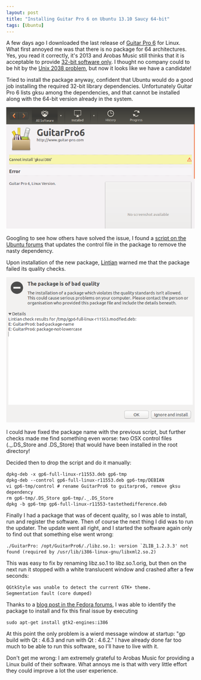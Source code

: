 ```yaml
---
layout: post
title: "Installing Guitar Pro 6 on Ubuntu 13.10 Saucy 64-bit"
tags: [Ubuntu]
---
```

A few days ago I downloaded the last release of [Guitar Pro 6](http://www.guitar-pro.com/) for Linux. What first annoyed me was that there is no package for 64 architectures. Yes, you read it correctly, it's 2013 and Arobas Music still thinks that it is acceptable to provide [32-bit software only](http://www.guitar-pro.com/en/index.php?pg=support-frequent-asked-questions&faq=tech#Q19). I thought no company could to be hit by the [Unix 2038 problem](http://en.wikipedia.org/wiki/Year_2038_problem), but now it looks like we have a candidate!

<!--break-->

Tried to install the package anyway, confident that Ubuntu would do a good job installing the required 32-bit library dependencies. Unfortunately Guitar Pro 6 lists gksu among the dependencies, and that cannot be installed along with the 64-bit version already in the system.

![Cannot install gksu:i386](/img/posts/gp6-cannot-install-gkgu.png)

Googling to see how others have solved the issue, I found a [script on the Ubuntu forums](http://ubuntuforums.org/showthread.php?t=636724) that updates the control file in the package to remove the nasty dependency.

Upon installation of the new package, [Lintian](http://lintian.debian.org/) warned me that the package failed its quality checks.

![The package is of bad quality](/img/posts/gp6-package-bad-quality.png)

I could have fixed the package name with the previous script, but further checks made me find something even worse: two OSX control files (._.DS_Store and .DS_Store) that would have been installed in the root directory!

Decided then to drop the script and do it manually:

	dpkg-deb -x gp6-full-linux-r11553.deb gp6-tmp
	dpkg-deb --control gp6-full-linux-r11553.deb gp6-tmp/DEBIAN
	vi gp6-tmp/control # rename GuitarPro6 to guitarpro6, remove gksu dependency
	rm gp6-tmp/.DS_Store gp6-tmp/._.DS_Store
	dpkg -b gp6-tmp gp6-full-linux-r11553-tastethedifference.deb

Finally I had a package that was of decent quality, so I was able to install, run and register the software. Then of course the next thing I did was to run the updater. The update went all right, and I started the software again only to find out that something else went wrong:

	./GuitarPro: /opt/GuitarPro6/./libz.so.1: version `ZLIB_1.2.3.3' not found (required by /usr/lib/i386-linux-gnu/libxml2.so.2)

This was easy to fix by renaming libz.so.1 to libz.so.1.orig, but then on the next run it stopped with a white translucent window and crashed after a few seconds:

	QGtkStyle was unable to detect the current GTK+ theme.
	Segmentation fault (core dumped)

Thanks to a [blog post in the Fedora forums](http://forums.fedora-fr.org/viewtopic.php?pid=525293), I was able to identify the package to install and fix this final issue by executing

	sudo apt-get install gtk2-engines:i386

At this point the only problem is a wierd message window at startup: "gp build with Qt : 4.6.3 and run with Qt : 4.6.2." I have already done far too much to be able to run this software, so I'll have to live with it.

Don't get me wrong: I am extremely grateful to Arobas Music for providing a Linux build of their software. What annoys me is that with very little effort they could improve a lot the user experience.

